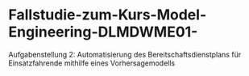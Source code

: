 # Fallstudie-zum-Kurs-Model-Engineering-DLMDWME01-
Aufgabenstellung 2: Automatisierung des Bereitschaftsdienstplans für Einsatzfahrende mithilfe eines Vorhersagemodells 
